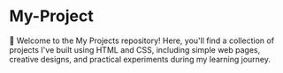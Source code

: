 # My-Project
📌 Welcome to the My Projects repository! Here, you'll find a collection of projects I've built using HTML and CSS, including simple web pages, creative designs, and practical experiments during my learning journey.
